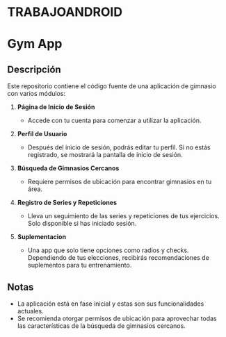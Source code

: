 # TRABAJOANDROID
# Gym App

## Descripción
Este repositorio contiene el código fuente de una aplicación de gimnasio con varios módulos:

1. **Página de Inicio de Sesión**
   - Accede con tu cuenta para comenzar a utilizar la aplicación.
   
2. **Perfil de Usuario**
   - Después del inicio de sesión, podrás editar tu perfil. Si no estás registrado, se mostrará la pantalla de inicio de sesión.

3. **Búsqueda de Gimnasios Cercanos**
   - Requiere permisos de ubicación para encontrar gimnasios en tu área.

4. **Registro de Series y Repeticiones**
   - Lleva un seguimiento de las series y repeticiones de tus ejercicios. Solo disponible si has iniciado sesión.

5. **Suplementacion**
   - Una app que solo tiene opciones como radios y checks. Dependiendo de tus elecciones, recibirás recomendaciones de suplementos para tu entrenamiento.

## Notas
- La aplicación está en fase inicial y estas son sus funcionalidades actuales.
- Se recomienda otorgar permisos de ubicación para aprovechar todas las características de la búsqueda de gimnasios cercanos.

